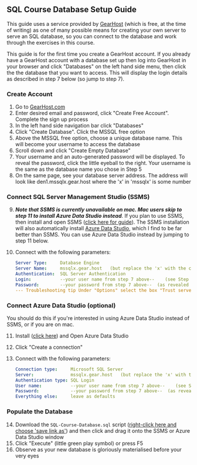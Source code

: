 ## SQL Course Database Setup Guide

This guide uses a service provided by [GearHost](https://gearhost.com) (which is free, at the time of writing) as one of many possible means for creating your own server to serve an SQL database, so you can connect to the database and work through the exercises in this course. 

This guide is for the first time you create a GearHost account. If you already have a GearHost account with a database set up then log into GearHost in your browser and click "Databases" on the left hand side menu, then click the the database that you want to access. This will display the login details as described in step 7 below (so jump to step 7).

### Create Account

1. Go to [GearHost.com](https://gearhost.com)
2. Enter desired email and password, click "Create Free Account". Complete the sign up process
3. In the left hand side navigation bar click "Databases"
4. Click "Create Database". Click the MSSQL free option
5. Above the MSSQL free option, choose a unique database name. This will become your username to access the database
6. Scroll down and click "Create Empty Database"
7. Your username and an auto-generated password will be displayed. To reveal the password, click the little eyeball to the right. Your username is the same as the database name you chose in Step 5
8. On the same page, see your database server address. The address will look like den1.mssqlx.gear.host where the 'x' in 'mssqlx' is some number

### Connect SQL Server Management Studio (SSMS)

9. ***Note that SSMS is currently unavailable on mac. Mac users skip to step 11 to install Azure Data Studio instead***. If you plan to use SSMS, then install and open SSMS ([click here for guide](https://docs.microsoft.com/en-us/sql/ssms/download-sql-server-management-studio-ssms?view=sql-server-ver15)). The SSMS installation will also automatically install [Azure Data Studio](https://docs.microsoft.com/en-us/sql/azure-data-studio/what-is-azure-data-studio?view=sql-server-ver15), which I find to be far better than SSMS. You can use Azure Data Studio instead by jumping to step 11 below.
10. Connect with the following parameters:

    ```yaml
    Server Type:     Database Engine
    Server Name:     mssqlx.gear.host   (but replace the 'x' with the correct number from Step 8 above)
    Authentication:  SQL Server Authentication
    Login:           --your user name from step 7 above--    (see Step 7)
    Password:        --your password from step 7 above--  (as revealed in Step 7)
    --- Troubleshooting tip Under "Options" select the box "Trust server certificate" in the "Connection Properties" tab.
    ```

### Connect Azure Data Studio (optional)

You should do this if you're interested in using Azure Data Studio instead of SSMS, or if you are on mac.

11. Install ([click here](https://docs.microsoft.com/en-us/sql/azure-data-studio/download-azure-data-studio?view=sql-server-ver15)) and Open Azure Data Studio
12. Click "Create a connection"
13. Connect with the following parameters:

    ```yaml
    Connection type:     Microsoft SQL Server
    Server:              mssqlx.gear.host   (but replace the 'x' with the correct number from Step 8 above)
    Authentication type: SQL Login
    User name:           --your user name from step 7 above--    (see Step 7)
    Password:            --your password from step 7 above--  (as revealed in Step 7)
    Everything else:     leave as defaults
    ```

### Populate the Database

14. Download the `SQL-Course-Database.sql` script ([right-click here and choose 'save link as'](https://raw.githubusercontent.com/frycast/SQL_course/master/create-database/SQL-Course-Database.sql)) and then click and drag it onto the SSMS or Azure Data Studio window
15. Click "Execute" (little green play symbol) or press F5
16. Observe as your new database is gloriously materialised before your very eyes
